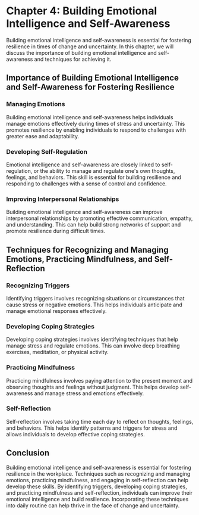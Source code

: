 Chapter 4: Building Emotional Intelligence and Self-Awareness
=============================================================

Building emotional intelligence and self-awareness is essential for fostering resilience in times of change and uncertainty. In this chapter, we will discuss the importance of building emotional intelligence and self-awareness and techniques for achieving it.

Importance of Building Emotional Intelligence and Self-Awareness for Fostering Resilience
-----------------------------------------------------------------------------------------

### Managing Emotions

Building emotional intelligence and self-awareness helps individuals manage emotions effectively during times of stress and uncertainty. This promotes resilience by enabling individuals to respond to challenges with greater ease and adaptability.

### Developing Self-Regulation

Emotional intelligence and self-awareness are closely linked to self-regulation, or the ability to manage and regulate one's own thoughts, feelings, and behaviors. This skill is essential for building resilience and responding to challenges with a sense of control and confidence.

### Improving Interpersonal Relationships

Building emotional intelligence and self-awareness can improve interpersonal relationships by promoting effective communication, empathy, and understanding. This can help build strong networks of support and promote resilience during difficult times.

Techniques for Recognizing and Managing Emotions, Practicing Mindfulness, and Self-Reflection
---------------------------------------------------------------------------------------------

### Recognizing Triggers

Identifying triggers involves recognizing situations or circumstances that cause stress or negative emotions. This helps individuals anticipate and manage emotional responses effectively.

### Developing Coping Strategies

Developing coping strategies involves identifying techniques that help manage stress and regulate emotions. This can involve deep breathing exercises, meditation, or physical activity.

### Practicing Mindfulness

Practicing mindfulness involves paying attention to the present moment and observing thoughts and feelings without judgment. This helps develop self-awareness and manage stress and emotions effectively.

### Self-Reflection

Self-reflection involves taking time each day to reflect on thoughts, feelings, and behaviors. This helps identify patterns and triggers for stress and allows individuals to develop effective coping strategies.

Conclusion
----------

Building emotional intelligence and self-awareness is essential for fostering resilience in the workplace. Techniques such as recognizing and managing emotions, practicing mindfulness, and engaging in self-reflection can help develop these skills. By identifying triggers, developing coping strategies, and practicing mindfulness and self-reflection, individuals can improve their emotional intelligence and build resilience. Incorporating these techniques into daily routine can help thrive in the face of change and uncertainty.

